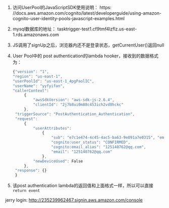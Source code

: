 1. 访问UserPool的JavaScriptSDK使用说明： https: //docs.aws.amazon.com/cognito/latest/developerguide/using-amazon-cognito-user-identity-pools-javascript-examples.html
2. mysql数据库的地址： tasktrigger-test1.cf9tmf4lzflz.us-east-1.rds.amazonaws.com
3. JS调用了signUp之后，浏览器内还不是登录状态，getCurrentUser()返回null
4. User Pool中的 post authentication的lambda hooker，接收到的数据格式为：

   ```js
   {"version": "1",
   "region": "us-east-1",
   "userPoolId": "us-east-1_4pgPaolIC",
   "userName": "yyfyifan",
   "callerContext":
        {
            "awsSdkVersion": "aws-sdk-js-2.6.4",
            "clientId": "2j7b8ui0m88c453ich2vd8hckc"
        },
    "triggerSource": "PostAuthentication_Authentication",
    "request":
        {
            "userAttributes":
                {
                    "sub": "e7c1e474-4c45-4ac5-ba63-9e091a7e0315", "email_verified": "true",
                    "cognito:user_status": "CONFIRMED",
                    "cognito:email_alias": "125140762@qq.com",
                    "email": "125140762@qq.com"
                },
            "newDeviceUsed": False
        },
    "response": {}
    }
   ```
5. 该post authentication lambda的返回值和上面格式一样，所以可以直接`return event`

jerry login: http://235239962467.signin.aws.amazon.com/console 
